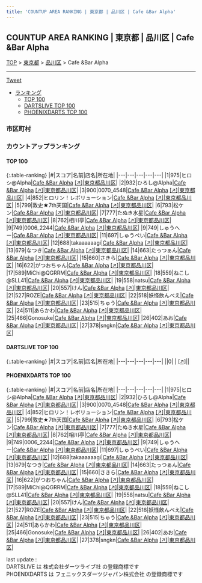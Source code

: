 ```yaml
---
title: 'COUNTUP AREA RANKING | 東京都 | 品川区 | Cafe &Bar Alpha'
---
```

## COUNTUP AREA RANKING | 東京都 | 品川区 | Cafe &Bar Alpha

[TOP](/darts/rank/) > [東京都](/darts/rank/東京都/) > [品川区](/darts/rank/東京都/品川区/) > Cafe &Bar Alpha

___

<a href="https://twitter.com/share?ref_src=twsrc%5Etfw" data-text="COUNTUP AREA RANKING | 東京都品川区Cafe &Bar Alpha" class="twitter-share-button" data-hashtags="DARTSLIVE,PHOENIXDARTS,darts,ダーツ" data-show-count="false">Tweet</a>

* [ランキング](#カウントアップランキング)
    * [TOP 100](#top-100)
    * [DARTSLIVE TOP 100](#dartslive-top-100)
    * [PHOENIXDARTS TOP 100](#phoenixdarts-top-100)

### 市区町村

<ul>

</ul>

### カウントアップランキング

#### TOP 100



{:.table-ranking}
|#|スコア|名前|店名|所在地|
|---|---|---|---|---|
|1|975|<span class="rank-name-pd">ヒロシ@Alpha</span>|<a href="/darts/rank/shops/73968.html">Cafe &Bar Alpha</a> <a href="https://vs.phoenixdarts.com/jp/shop/shopDetailInfo/s_73968?s_seq=73968">[↗]</a>|<a href="/darts/rank/東京都/品川区">東京都品川区</a>|
|2|932|<span class="rank-name-pd">ひろし@Alpha</span>|<a href="/darts/rank/shops/73968.html">Cafe &Bar Alpha</a> <a href="https://vs.phoenixdarts.com/jp/shop/shopDetailInfo/s_73968?s_seq=73968">[↗]</a>|<a href="/darts/rank/東京都/品川区">東京都品川区</a>|
|3|900|<span class="rank-name-pd">0070_4548</span>|<a href="/darts/rank/shops/73968.html">Cafe &Bar Alpha</a> <a href="https://vs.phoenixdarts.com/jp/shop/shopDetailInfo/s_73968?s_seq=73968">[↗]</a>|<a href="/darts/rank/東京都/品川区">東京都品川区</a>|
|4|852|<span class="rank-name-pd">ヒロリン！レボリューション</span>|<a href="/darts/rank/shops/73968.html">Cafe &Bar Alpha</a> <a href="https://vs.phoenixdarts.com/jp/shop/shopDetailInfo/s_73968?s_seq=73968">[↗]</a>|<a href="/darts/rank/東京都/品川区">東京都品川区</a>|
|5|799|<span class="rank-name-pd">敦史★7th天国</span>|<a href="/darts/rank/shops/73968.html">Cafe &Bar Alpha</a> <a href="https://vs.phoenixdarts.com/jp/shop/shopDetailInfo/s_73968?s_seq=73968">[↗]</a>|<a href="/darts/rank/東京都/品川区">東京都品川区</a>|
|6|793|<span class="rank-name-pd">松ケン</span>|<a href="/darts/rank/shops/73968.html">Cafe &Bar Alpha</a> <a href="https://vs.phoenixdarts.com/jp/shop/shopDetailInfo/s_73968?s_seq=73968">[↗]</a>|<a href="/darts/rank/東京都/品川区">東京都品川区</a>|
|7|777|<span class="rank-name-pd">たぬき水星</span>|<a href="/darts/rank/shops/73968.html">Cafe &Bar Alpha</a> <a href="https://vs.phoenixdarts.com/jp/shop/shopDetailInfo/s_73968?s_seq=73968">[↗]</a>|<a href="/darts/rank/東京都/品川区">東京都品川区</a>|
|8|762|<span class="rank-name-pd">相川亭</span>|<a href="/darts/rank/shops/73968.html">Cafe &Bar Alpha</a> <a href="https://vs.phoenixdarts.com/jp/shop/shopDetailInfo/s_73968?s_seq=73968">[↗]</a>|<a href="/darts/rank/東京都/品川区">東京都品川区</a>|
|9|749|<span class="rank-name-pd">0006_2244</span>|<a href="/darts/rank/shops/73968.html">Cafe &Bar Alpha</a> <a href="https://vs.phoenixdarts.com/jp/shop/shopDetailInfo/s_73968?s_seq=73968">[↗]</a>|<a href="/darts/rank/東京都/品川区">東京都品川区</a>|
|9|749|<span class="rank-name-pd">しゅうへー</span>|<a href="/darts/rank/shops/73968.html">Cafe &Bar Alpha</a> <a href="https://vs.phoenixdarts.com/jp/shop/shopDetailInfo/s_73968?s_seq=73968">[↗]</a>|<a href="/darts/rank/東京都/品川区">東京都品川区</a>|
|11|697|<span class="rank-name-pd">しゅうぺい</span>|<a href="/darts/rank/shops/73968.html">Cafe &Bar Alpha</a> <a href="https://vs.phoenixdarts.com/jp/shop/shopDetailInfo/s_73968?s_seq=73968">[↗]</a>|<a href="/darts/rank/東京都/品川区">東京都品川区</a>|
|12|688|<span class="rank-name-pd">takaaaaaagi</span>|<a href="/darts/rank/shops/73968.html">Cafe &Bar Alpha</a> <a href="https://vs.phoenixdarts.com/jp/shop/shopDetailInfo/s_73968?s_seq=73968">[↗]</a>|<a href="/darts/rank/東京都/品川区">東京都品川区</a>|
|13|679|<span class="rank-name-pd">なつき</span>|<a href="/darts/rank/shops/73968.html">Cafe &Bar Alpha</a> <a href="https://vs.phoenixdarts.com/jp/shop/shopDetailInfo/s_73968?s_seq=73968">[↗]</a>|<a href="/darts/rank/東京都/品川区">東京都品川区</a>|
|14|663|<span class="rank-name-pd">たっつぁん</span>|<a href="/darts/rank/shops/73968.html">Cafe &Bar Alpha</a> <a href="https://vs.phoenixdarts.com/jp/shop/shopDetailInfo/s_73968?s_seq=73968">[↗]</a>|<a href="/darts/rank/東京都/品川区">東京都品川区</a>|
|15|660|<span class="rank-name-pd">さきら</span>|<a href="/darts/rank/shops/73968.html">Cafe &Bar Alpha</a> <a href="https://vs.phoenixdarts.com/jp/shop/shopDetailInfo/s_73968?s_seq=73968">[↗]</a>|<a href="/darts/rank/東京都/品川区">東京都品川区</a>|
|16|622|<span class="rank-name-pd">がつおちゃん</span>|<a href="/darts/rank/shops/73968.html">Cafe &Bar Alpha</a> <a href="https://vs.phoenixdarts.com/jp/shop/shopDetailInfo/s_73968?s_seq=73968">[↗]</a>|<a href="/darts/rank/東京都/品川区">東京都品川区</a>|
|17|589|<span class="rank-name-pd">MiChi@QGRRM</span>|<a href="/darts/rank/shops/73968.html">Cafe &Bar Alpha</a> <a href="https://vs.phoenixdarts.com/jp/shop/shopDetailInfo/s_73968?s_seq=73968">[↗]</a>|<a href="/darts/rank/東京都/品川区">東京都品川区</a>|
|18|559|<span class="rank-name-pd">ねこし @SLL41</span>|<a href="/darts/rank/shops/73968.html">Cafe &Bar Alpha</a> <a href="https://vs.phoenixdarts.com/jp/shop/shopDetailInfo/s_73968?s_seq=73968">[↗]</a>|<a href="/darts/rank/東京都/品川区">東京都品川区</a>|
|19|558|<span class="rank-name-pd">natsu</span>|<a href="/darts/rank/shops/73968.html">Cafe &Bar Alpha</a> <a href="https://vs.phoenixdarts.com/jp/shop/shopDetailInfo/s_73968?s_seq=73968">[↗]</a>|<a href="/darts/rank/東京都/品川区">東京都品川区</a>|
|20|557|<span class="rank-name-pd">けん</span>|<a href="/darts/rank/shops/73968.html">Cafe &Bar Alpha</a> <a href="https://vs.phoenixdarts.com/jp/shop/shopDetailInfo/s_73968?s_seq=73968">[↗]</a>|<a href="/darts/rank/東京都/品川区">東京都品川区</a>|
|21|527|<span class="rank-name-pd">ROZE</span>|<a href="/darts/rank/shops/73968.html">Cafe &Bar Alpha</a> <a href="https://vs.phoenixdarts.com/jp/shop/shopDetailInfo/s_73968?s_seq=73968">[↗]</a>|<a href="/darts/rank/東京都/品川区">東京都品川区</a>|
|22|518|<span class="rank-name-pd">妖怪飲んべえ</span>|<a href="/darts/rank/shops/73968.html">Cafe &Bar Alpha</a> <a href="https://vs.phoenixdarts.com/jp/shop/shopDetailInfo/s_73968?s_seq=73968">[↗]</a>|<a href="/darts/rank/東京都/品川区">東京都品川区</a>|
|23|515|<span class="rank-name-pd">ちゅう</span>|<a href="/darts/rank/shops/73968.html">Cafe &Bar Alpha</a> <a href="https://vs.phoenixdarts.com/jp/shop/shopDetailInfo/s_73968?s_seq=73968">[↗]</a>|<a href="/darts/rank/東京都/品川区">東京都品川区</a>|
|24|511|<span class="rank-name-pd">あらかわ</span>|<a href="/darts/rank/shops/73968.html">Cafe &Bar Alpha</a> <a href="https://vs.phoenixdarts.com/jp/shop/shopDetailInfo/s_73968?s_seq=73968">[↗]</a>|<a href="/darts/rank/東京都/品川区">東京都品川区</a>|
|25|466|<span class="rank-name-pd">Gonosuke</span>|<a href="/darts/rank/shops/73968.html">Cafe &Bar Alpha</a> <a href="https://vs.phoenixdarts.com/jp/shop/shopDetailInfo/s_73968?s_seq=73968">[↗]</a>|<a href="/darts/rank/東京都/品川区">東京都品川区</a>|
|26|402|<span class="rank-name-pd">あお</span>|<a href="/darts/rank/shops/73968.html">Cafe &Bar Alpha</a> <a href="https://vs.phoenixdarts.com/jp/shop/shopDetailInfo/s_73968?s_seq=73968">[↗]</a>|<a href="/darts/rank/東京都/品川区">東京都品川区</a>|
|27|378|<span class="rank-name-pd">sngkn</span>|<a href="/darts/rank/shops/73968.html">Cafe &Bar Alpha</a> <a href="https://vs.phoenixdarts.com/jp/shop/shopDetailInfo/s_73968?s_seq=73968">[↗]</a>|<a href="/darts/rank/東京都/品川区">東京都品川区</a>|


#### DARTSLIVE TOP 100



{:.table-ranking}
|#|スコア|名前|店名|所在地|
|---|---|---|---|---|
||0|<span class="rank-name-dl"> </span>|<a href="/darts/rank/shops/.html"></a> <a href="">[↗]</a>|<a href="/darts/rank//"></a>|


#### PHOENIXDARTS TOP 100



{:.table-ranking}
|#|スコア|名前|店名|所在地|
|---|---|---|---|---|
|1|975|<span class="rank-name-pd">ヒロシ@Alpha</span>|<a href="/darts/rank/shops/73968.html">Cafe &Bar Alpha</a> <a href="https://vs.phoenixdarts.com/jp/shop/shopDetailInfo/s_73968?s_seq=73968">[↗]</a>|<a href="/darts/rank/東京都/品川区">東京都品川区</a>|
|2|932|<span class="rank-name-pd">ひろし@Alpha</span>|<a href="/darts/rank/shops/73968.html">Cafe &Bar Alpha</a> <a href="https://vs.phoenixdarts.com/jp/shop/shopDetailInfo/s_73968?s_seq=73968">[↗]</a>|<a href="/darts/rank/東京都/品川区">東京都品川区</a>|
|3|900|<span class="rank-name-pd">0070_4548</span>|<a href="/darts/rank/shops/73968.html">Cafe &Bar Alpha</a> <a href="https://vs.phoenixdarts.com/jp/shop/shopDetailInfo/s_73968?s_seq=73968">[↗]</a>|<a href="/darts/rank/東京都/品川区">東京都品川区</a>|
|4|852|<span class="rank-name-pd">ヒロリン！レボリューション</span>|<a href="/darts/rank/shops/73968.html">Cafe &Bar Alpha</a> <a href="https://vs.phoenixdarts.com/jp/shop/shopDetailInfo/s_73968?s_seq=73968">[↗]</a>|<a href="/darts/rank/東京都/品川区">東京都品川区</a>|
|5|799|<span class="rank-name-pd">敦史★7th天国</span>|<a href="/darts/rank/shops/73968.html">Cafe &Bar Alpha</a> <a href="https://vs.phoenixdarts.com/jp/shop/shopDetailInfo/s_73968?s_seq=73968">[↗]</a>|<a href="/darts/rank/東京都/品川区">東京都品川区</a>|
|6|793|<span class="rank-name-pd">松ケン</span>|<a href="/darts/rank/shops/73968.html">Cafe &Bar Alpha</a> <a href="https://vs.phoenixdarts.com/jp/shop/shopDetailInfo/s_73968?s_seq=73968">[↗]</a>|<a href="/darts/rank/東京都/品川区">東京都品川区</a>|
|7|777|<span class="rank-name-pd">たぬき水星</span>|<a href="/darts/rank/shops/73968.html">Cafe &Bar Alpha</a> <a href="https://vs.phoenixdarts.com/jp/shop/shopDetailInfo/s_73968?s_seq=73968">[↗]</a>|<a href="/darts/rank/東京都/品川区">東京都品川区</a>|
|8|762|<span class="rank-name-pd">相川亭</span>|<a href="/darts/rank/shops/73968.html">Cafe &Bar Alpha</a> <a href="https://vs.phoenixdarts.com/jp/shop/shopDetailInfo/s_73968?s_seq=73968">[↗]</a>|<a href="/darts/rank/東京都/品川区">東京都品川区</a>|
|9|749|<span class="rank-name-pd">0006_2244</span>|<a href="/darts/rank/shops/73968.html">Cafe &Bar Alpha</a> <a href="https://vs.phoenixdarts.com/jp/shop/shopDetailInfo/s_73968?s_seq=73968">[↗]</a>|<a href="/darts/rank/東京都/品川区">東京都品川区</a>|
|9|749|<span class="rank-name-pd">しゅうへー</span>|<a href="/darts/rank/shops/73968.html">Cafe &Bar Alpha</a> <a href="https://vs.phoenixdarts.com/jp/shop/shopDetailInfo/s_73968?s_seq=73968">[↗]</a>|<a href="/darts/rank/東京都/品川区">東京都品川区</a>|
|11|697|<span class="rank-name-pd">しゅうぺい</span>|<a href="/darts/rank/shops/73968.html">Cafe &Bar Alpha</a> <a href="https://vs.phoenixdarts.com/jp/shop/shopDetailInfo/s_73968?s_seq=73968">[↗]</a>|<a href="/darts/rank/東京都/品川区">東京都品川区</a>|
|12|688|<span class="rank-name-pd">takaaaaaagi</span>|<a href="/darts/rank/shops/73968.html">Cafe &Bar Alpha</a> <a href="https://vs.phoenixdarts.com/jp/shop/shopDetailInfo/s_73968?s_seq=73968">[↗]</a>|<a href="/darts/rank/東京都/品川区">東京都品川区</a>|
|13|679|<span class="rank-name-pd">なつき</span>|<a href="/darts/rank/shops/73968.html">Cafe &Bar Alpha</a> <a href="https://vs.phoenixdarts.com/jp/shop/shopDetailInfo/s_73968?s_seq=73968">[↗]</a>|<a href="/darts/rank/東京都/品川区">東京都品川区</a>|
|14|663|<span class="rank-name-pd">たっつぁん</span>|<a href="/darts/rank/shops/73968.html">Cafe &Bar Alpha</a> <a href="https://vs.phoenixdarts.com/jp/shop/shopDetailInfo/s_73968?s_seq=73968">[↗]</a>|<a href="/darts/rank/東京都/品川区">東京都品川区</a>|
|15|660|<span class="rank-name-pd">さきら</span>|<a href="/darts/rank/shops/73968.html">Cafe &Bar Alpha</a> <a href="https://vs.phoenixdarts.com/jp/shop/shopDetailInfo/s_73968?s_seq=73968">[↗]</a>|<a href="/darts/rank/東京都/品川区">東京都品川区</a>|
|16|622|<span class="rank-name-pd">がつおちゃん</span>|<a href="/darts/rank/shops/73968.html">Cafe &Bar Alpha</a> <a href="https://vs.phoenixdarts.com/jp/shop/shopDetailInfo/s_73968?s_seq=73968">[↗]</a>|<a href="/darts/rank/東京都/品川区">東京都品川区</a>|
|17|589|<span class="rank-name-pd">MiChi@QGRRM</span>|<a href="/darts/rank/shops/73968.html">Cafe &Bar Alpha</a> <a href="https://vs.phoenixdarts.com/jp/shop/shopDetailInfo/s_73968?s_seq=73968">[↗]</a>|<a href="/darts/rank/東京都/品川区">東京都品川区</a>|
|18|559|<span class="rank-name-pd">ねこし @SLL41</span>|<a href="/darts/rank/shops/73968.html">Cafe &Bar Alpha</a> <a href="https://vs.phoenixdarts.com/jp/shop/shopDetailInfo/s_73968?s_seq=73968">[↗]</a>|<a href="/darts/rank/東京都/品川区">東京都品川区</a>|
|19|558|<span class="rank-name-pd">natsu</span>|<a href="/darts/rank/shops/73968.html">Cafe &Bar Alpha</a> <a href="https://vs.phoenixdarts.com/jp/shop/shopDetailInfo/s_73968?s_seq=73968">[↗]</a>|<a href="/darts/rank/東京都/品川区">東京都品川区</a>|
|20|557|<span class="rank-name-pd">けん</span>|<a href="/darts/rank/shops/73968.html">Cafe &Bar Alpha</a> <a href="https://vs.phoenixdarts.com/jp/shop/shopDetailInfo/s_73968?s_seq=73968">[↗]</a>|<a href="/darts/rank/東京都/品川区">東京都品川区</a>|
|21|527|<span class="rank-name-pd">ROZE</span>|<a href="/darts/rank/shops/73968.html">Cafe &Bar Alpha</a> <a href="https://vs.phoenixdarts.com/jp/shop/shopDetailInfo/s_73968?s_seq=73968">[↗]</a>|<a href="/darts/rank/東京都/品川区">東京都品川区</a>|
|22|518|<span class="rank-name-pd">妖怪飲んべえ</span>|<a href="/darts/rank/shops/73968.html">Cafe &Bar Alpha</a> <a href="https://vs.phoenixdarts.com/jp/shop/shopDetailInfo/s_73968?s_seq=73968">[↗]</a>|<a href="/darts/rank/東京都/品川区">東京都品川区</a>|
|23|515|<span class="rank-name-pd">ちゅう</span>|<a href="/darts/rank/shops/73968.html">Cafe &Bar Alpha</a> <a href="https://vs.phoenixdarts.com/jp/shop/shopDetailInfo/s_73968?s_seq=73968">[↗]</a>|<a href="/darts/rank/東京都/品川区">東京都品川区</a>|
|24|511|<span class="rank-name-pd">あらかわ</span>|<a href="/darts/rank/shops/73968.html">Cafe &Bar Alpha</a> <a href="https://vs.phoenixdarts.com/jp/shop/shopDetailInfo/s_73968?s_seq=73968">[↗]</a>|<a href="/darts/rank/東京都/品川区">東京都品川区</a>|
|25|466|<span class="rank-name-pd">Gonosuke</span>|<a href="/darts/rank/shops/73968.html">Cafe &Bar Alpha</a> <a href="https://vs.phoenixdarts.com/jp/shop/shopDetailInfo/s_73968?s_seq=73968">[↗]</a>|<a href="/darts/rank/東京都/品川区">東京都品川区</a>|
|26|402|<span class="rank-name-pd">あお</span>|<a href="/darts/rank/shops/73968.html">Cafe &Bar Alpha</a> <a href="https://vs.phoenixdarts.com/jp/shop/shopDetailInfo/s_73968?s_seq=73968">[↗]</a>|<a href="/darts/rank/東京都/品川区">東京都品川区</a>|
|27|378|<span class="rank-name-pd">sngkn</span>|<a href="/darts/rank/shops/73968.html">Cafe &Bar Alpha</a> <a href="https://vs.phoenixdarts.com/jp/shop/shopDetailInfo/s_73968?s_seq=73968">[↗]</a>|<a href="/darts/rank/東京都/品川区">東京都品川区</a>|


<div class="footer border-top border-gray-light mt-5 pt-3 text-right text-gray">
    last update : <span style="font-weight: italic" id="foot_last_modified"></span><br />
    DARTSLIVE は 株式会社ダーツライブ社 の登録商標です<br />
    PHOENIXDARTS は フェニックスダーツジャパン株式会社 の登録商標です<br />
</div>

<script src="https://cdnjs.cloudflare.com/ajax/libs/jquery.tablesorter/2.31.3/js/jquery.tablesorter.min.js" integrity="sha512-qzgd5cYSZcosqpzpn7zF2ZId8f/8CHmFKZ8j7mU4OUXTNRd5g+ZHBPsgKEwoqxCtdQvExE5LprwwPAgoicguNg==" crossorigin="anonymous" referrerpolicy="no-referrer"></script>
<link rel="stylesheet" href="https://cdnjs.cloudflare.com/ajax/libs/jquery.tablesorter/2.31.3/css/theme.default.min.css" integrity="sha512-wghhOJkjQX0Lh3NSWvNKeZ0ZpNn+SPVXX1Qyc9OCaogADktxrBiBdKGDoqVUOyhStvMBmJQ8ZdMHiR3wuEq8+w==" crossorigin="anonymous" referrerpolicy="no-referrer" />
<script>
$(function() {
    $(".table-ranking").tablesorter({sortList:[[0, 0]]});
    $("#foot_last_modified").text(formatDate(new Date(document.lastModified), 'yyyy-MM-dd HH:mm:ss'));
});
</script>

<script async src="https://platform.twitter.com/widgets.js" charset="utf-8"></script>